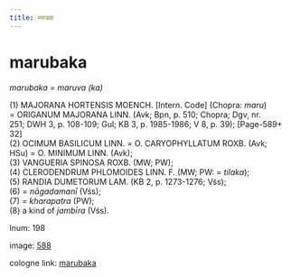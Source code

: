 ```yaml
---
title: मरुबक
---
```


# marubaka

<i>marubaka = maruva (ka)</i>  <div n="P" />(1) <bot>MAJORANA HORTENSIS MOENCH.</bot> [Intern. Code] (Chopra: <i>maru</i>) <div n="lb" />= <bot>ORIGANUM MAJORANA LINN.</bot> (Avk; Bpn, p. 510; Chopra; Dgv, nr. <div n="lb" />251; DWH 3, p. 108-109; Gul; KB 3, p. 1985-1986; V 8, p. 39); [Page-589+ 32] <div n="P" />(2) <bot>OCIMUM BASILICUM LINN.</bot> = <bot>O. CARYOPHYLLATUM ROXB.</bot> (Avk; <div n="lb" />HSu) = <bot>O. MINIMUM LINN.</bot> (Avk); <div n="P" />(3) <bot>VANGUERIA SPINOSA ROXB.</bot> (MW; PW); <div n="P" />(4) <bot>CLERODENDRUM PHLOMOIDES LINN. F.</bot> (MW; PW: = <i>tilaka</i>); <div n="P" />(5) <bot>RANDIA DUMETORUM LAM.</bot> (KB 2, p. 1273-1276; Vśs); <div n="P" />(6) = <i>nāgadamanī</i> (Vśs); <div n="P" />(7) = <i>kharapatra</i> (PW); <div n="P" />(8) a kind of <i>jambīra</i> (Vśs).

lnum: 198

image: [588](https://www.sanskrit-lexicon.uni-koeln.de/scans/csl-apidev/servepdf.php?dict=snp&page=588)

cologne link: [marubaka](https://sanskrit-lexicon.uni-koeln.de/scans/csl-apidev/getword.php?dict=snp&key=marubaka)

